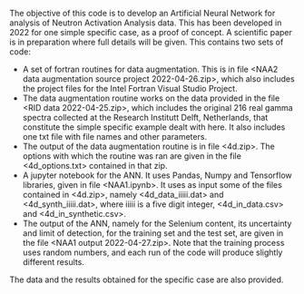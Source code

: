 The objective of this code is to develop an Artificial Neural Network for analysis of Neutron Activation Analysis data.
This has been developed in 2022 for one simple specific case, as a proof of concept. A scientific paper is in preparation where full details will be given.
This contains two sets of code:
- A set of fortran routines for data augmentation. This is in file <NAA2 data augmentation source project 2022-04-26.zip>, which also includes the project files for the Intel Fortran Visual Studio Project.
- The data augmentation routine works on the data provided in the file <RID data 2022-04-25.zip>, which includes the original 216 real gamma spectra collected at the Research Institutt Delft, Netherlands, that constitute the simple specific example dealt with here. It also includes one txt file with file names and other parameters.
- The output of the data augmentation routine is in file <4d.zip>. The options with which the routine was ran are given in the file <4d_options.txt> contained in that zip.
- A jupyter notebook for the ANN. It uses Pandas, Numpy and Tensorflow libraries, given in file <NAA1.ipynb>. It uses as input some of the files contained in <4d.zip>, namely <4d_data_iiiii.dat> and <4d_synth_iiiii.dat>, where iiiii is a five digit integer, <4d_in_data.csv> and <4d_in_synthetic.csv>.
- The output of the ANN, namely for the Selenium content, its uncertainty and limit of detection, for the training set and the test set, are given in the file <NAA1 output 2022-04-27.zip>. Note that the training process uses random numbers, and each run of the code will produce slightly different results.

The data and the results obtained for the specific case are also provided.
